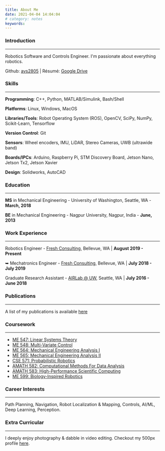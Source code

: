 ```yaml
---
title: About Me
date: 2021-04-04 14:04:04
# category: notes
keywords:
---
```


### Introduction

---

Robotics Software and Controls Engineer. I'm passionate about everything robotics.

Github: [avs2805](https://github.com/avs2805) | Résumé: [Google Drive](https://docs.google.com/document/d/17Mug0-bJ__18nWVaj7jtzF5-hISgQwuwrkTke3Wniyk/edit?usp=sharing)


### Skills

---

**Programming**: C++, Python, MATLAB/Simulink, Bash/Shell

**Platforms**: Linux, Windows, MacOS

**Libraries/Tools**: Robot Operating System (ROS), OpenCV, SciPy, NumPy, Scikit-Learn, Tensorflow

**Version Control**: Git

**Sensors**: Wheel encoders, IMU, LiDAR, Stereo Cameras, UWB (ultrawide band)

**Boards/IPCs**: Arduino, Raspberry Pi, STM Discovery Board, Jetson Nano, Jetson Tx2, Jetson Xavier

**Design**: Solidworks, AutoCAD

### Education

---

**MS** in Mechanical Engineering  -  University of Washington, Seattle, WA -  **March, 2018**

**BE** in Mechanical Engineering  -  Nagpur University, Nagpur, India  -  **June, 2013**

### Work Experience

---

Robotics Engineer - [Fresh Consulting](https://www.freshconsulting.com/), Bellevue, WA | **August 2019 - Present**

➥ Mechatronics Engineer - [Fresh Consulting](https://www.freshconsulting.com/), Bellevue, WA | **July 2018 - July 2019**

Graduate Research Assistant - [AIRLab @ UW](https://depts.washington.edu/airlab/), Seattle, WA | **July 2016 - June 2018**

### Publications

---

A list of my publications is available [here](/publications)

### Coursework

---

- [ME 547: Linear Systems Theory](https://canvas.uw.edu/courses/1431472/)
- [ME 548: Multi-Variate Control](https://canvas.uw.edu/courses/1371041)
- [ME 564: Mechanical Engineering Analysis I](http://faculty.washington.edu/sbrunton/me564/)
- [ME 565: Mechanical Engineering Analysis II](http://faculty.washington.edu/sbrunton/me565/)
- [CSE 571: Probabilistic Robotics](https://courses.cs.washington.edu/courses/cse571/16au/)
- [AMATH 582: Computational Methods For Data Analysis](https://amath.washington.edu/courses/2018/winter/amath/582/a)
- [AMATH 583: High-Performance Scientific Computing](https://amath.washington.edu/courses/2017/spring/amath/583/a)
- [ME 599: Biology-Inspired Robotics](https://faculty.washington.edu/minster/bio_inspired_robotics/)

### Career Interests

---

Path Planning, Navigation, Robot Localization & Mapping, Controls, AI/ML, Deep Learning, Perception.

### Extra Curricular

---

I deeply enjoy photography & dabble in video editing.
Checkout my 500px profile [here](https://500px.com/p/avs2805?view=photos).